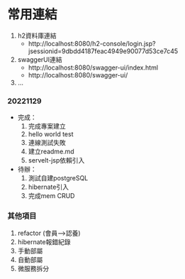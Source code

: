 # 常用連結
1. h2資料庫連結 
   - http://localhost:8080/h2-console/login.jsp?jsessionid=9dbdd4187feac4949e90077d53ce7c45
2. swaggerUI連結
   - http://localhost:8080/swagger-ui/index.html
   - http://localhost:8080/swagger-ui/
3. ...

### 20221129
- 完成：
  1. 完成專案建立
  2. hello world test
  3. 連線測試失敗
  4. 建立readme.md
  5. servelt-jsp依賴引入
- 待辦：
  1. 測試自建postgreSQL
  2. hibernate引入
  3. 完成mem CRUD

### 其他項目
1. refactor (會員-->認養)
2. hibernate報錯紀錄
3. 手動部屬
4. 自動部屬
5. 微服務拆分
